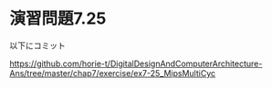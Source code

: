 # 演習問題7.25

以下にコミット

https://github.com/horie-t/DigitalDesignAndComputerArchitecture-Ans/tree/master/chap7/exercise/ex7-25_MipsMultiCyc
